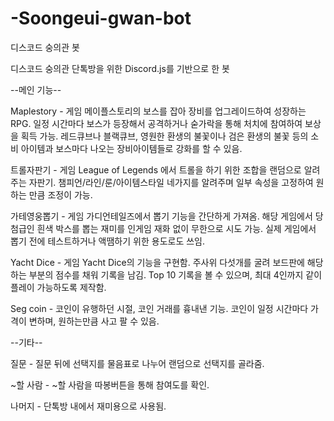 # -Soongeui-gwan-bot
디스코드 숭의관 봇

디스코드 숭의관 단톡방을 위한 Discord.js를 기반으로 한 봇

--메인 기능--

Maplestory - 게임 메이플스토리의 보스를 잡아 장비를 업그레이드하여 성장하는 RPG. 
일정 시간마다 보스가 등장해서 공격하거나 숟가락을 통해 처치에 참여하여 보상을 획득 가능.
레드큐브나 블랙큐브, 영원한 환생의 불꽃이나 검은 환생의 불꽃 등의 소비 아이템과 보스마다 나오는 장비아이템들로 강화를 할 수 있음.

트롤자판기 - 게임 League of Legends 에서 트롤을 하기 위한 조합을 랜덤으로 알려주는 자판기.
챔피언/라인/룬/아이템스타일 네가지를 알려주며 일부 속성을 고정하여 원하는 만큼 조정이 가능.

가테영웅뽑기 - 게임 가디언테일즈에서 뽑기 기능을 간단하게 가져옴.
해당 게임에서 당첨급인 흰색 박스를 뽑는 재미를 인게임 재화 없이 무한으로 시도 가능.
실제 게임에서 뽑기 전에 테스트하거나 액땜하기 위한 용도로도 쓰임.

Yacht Dice - 게임 Yacht Dice의 기능을 구현함.
주사위 다섯개를 굴려 보드판에 해당하는 부분의 점수를 채워 기록을 남김.
Top 10 기록을 볼 수 있으며, 최대 4인까지 같이 플레이 가능하도록 제작함.

Seg coin - 코인이 유행하던 시절, 코인 거래를 흉내낸 기능.
코인이 일정 시간마다 가격이 변하며, 원하는만큼 사고 팔 수 있음.

--기타-- 

질문 - 질문 뒤에 선택지를 물음표로 나누어 랜덤으로 선택지를 골라줌.

~할 사람 - ~할 사람을 따봉버튼을 통해 참여도를 확인.

나머지 - 단톡방 내에서 재미용으로 사용됨.
